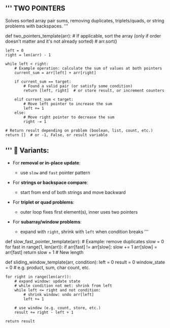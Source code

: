 '''
TWO POINTERS
------------------------------
Solves sorted array pair sums, removing duplicates, triplets/quads, or string problems with backspaces.
'''

def two_pointers_template(arr):
    # If applicable, sort the array (only if order doesn't matter and it's not already sorted)
    # arr.sort()

    left = 0
    right = len(arr) - 1

    while left < right:
        # Example operation: calculate the sum of values at both pointers
        current_sum = arr[left] + arr[right]

        if current_sum == target:
            # Found a valid pair (or satisfy some condition)
            return [left, right]  # or store result, or increment counters

        elif current_sum < target:
            # Move left pointer to increase the sum
            left += 1
        else:
            # Move right pointer to decrease the sum
            right -= 1

    # Return result depending on problem (boolean, list, count, etc.)
    return []  # or -1, False, or result variable

'''
🔁 Variants:
-----------
- For **removal or in-place update**:
  - use `slow` and `fast` pointer pattern

- For **strings or backspace compare**:
  - start from end of both strings and move backward

- For **triplet or quad problems**:
  - outer loop fixes first element(s), inner uses two pointers

- For **subarray/window problems**:
  - expand with `right`, shrink with `left` when condition breaks
'''

def slow_fast_pointer_template(arr):
    # Example: remove duplicates
    slow = 0
    for fast in range(1, len(arr)):
        if arr[fast] != arr[slow]:
            slow += 1
            arr[slow] = arr[fast]
    return slow + 1  # New length


def sliding_window_template(arr, condition):
    left = 0
    result = 0
    window_state = 0  # e.g. product, sum, char count, etc.

    for right in range(len(arr)):
        # expand window: update state
        # while condition not met: shrink from left
        while left <= right and not condition:
            # shrink window: undo arr[left]
            left += 1

        # use window (e.g. count, store, etc.)
        result += right - left + 1

    return result

